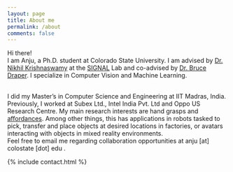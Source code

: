 ```yaml
---
layout: page
title: About me
permalink: /about
comments: false
---
```

<div class="row justify-content-between">
<div class="col-md-8 pr-5">


Hi there!
<br/>
I am Anju, a Ph.D. student at Colorado State University. I am advised by <a href="https://www.nikhilkrishnaswamy.com/">Dr. Nikhil Krishnaswamy</a> at the 
<a href="https://www.signallab.ai/"> SIGNAL</a> Lab and co-advised by 
<a href="https://www.cs.colostate.edu/~draper/"> Dr. Bruce Draper</a>. I specialize in Computer Vision and Machine Learning.
<br/>
  <!-- <img src="images/AnjuGopinath.png" alt="hi" align="right"/> -->
<br/>
I did my Master’s in Computer Science and Engineering at IIT Madras, India. Previously, I worked at Subex Ltd., 
Intel India Pvt. Ltd and Oppo US Research Centre. My main research interests are hand grasps and 
<a href="http://cs.brown.edu/courses/cs137/2017/readings/Gibson-AFF.pdf">affordances</a>. Among other things, 
this has applications in robots tasked to pick, transfer and place objects at desired locations in factories,
 or avatars interacting with objects in mixed reality environments. 
 <br/>
Feel free to email me regarding collaboration opportunities at anju [at] colostate [dot] edu .  

</div>


</div>

 

{% include contact.html %}
